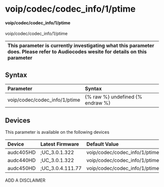 ﻿---
description: voip/codec/codec_info/1/ptime
search: false
---

# voip/codec/codec_info/1/ptime

#### voip/codec/codec_info/1/ptime

voip/codec/codec_info/1/ptime


| This parameter is currently investigating what this parameter does. Please refer to Audiocodes wesite for details on this parameter | 
| :--- |

## Syntax
| Parameter | Syntax |
| :--- | :--- |
|voip/codec/codec_info/1/ptime | {% raw %} undefined {% endraw %}|

## Devices
This parameter is available on the following devices

| Device | Latest Firmware | Default Value |
|:---|:---|:---|
| audc405HD | ;UC_3.0.1.322 | voip/codec/codec_info/1/ptime=20 
| audc440HD | ;UC_3.0.1.322 | voip/codec/codec_info/1/ptime=20 
| audc450HD | ;UC_3.0.4.111.77 | voip/codec/codec_info/1/ptime=20 

ADD A DISCLAIMER

